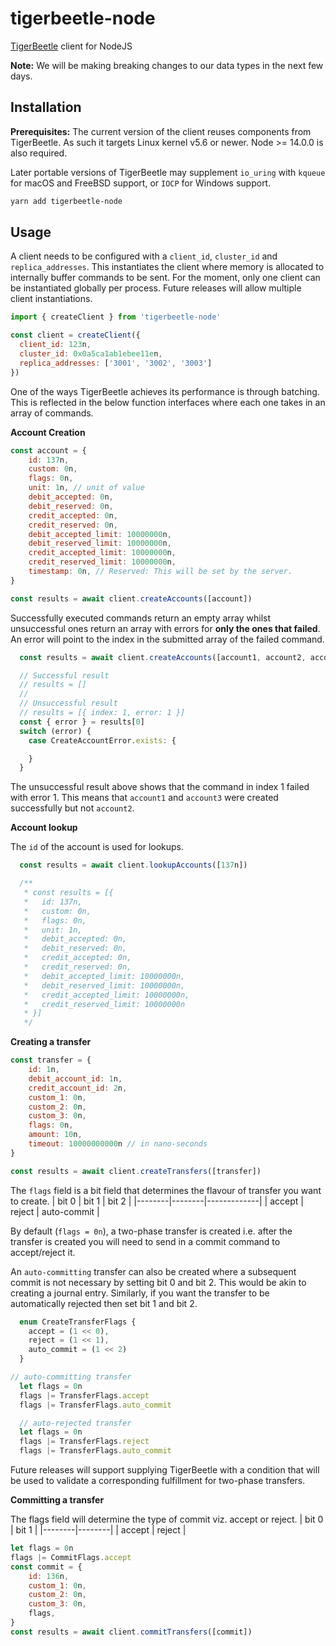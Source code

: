 # tigerbeetle-node
[TigerBeetle](https://github.com/coilhq/tigerbeetle) client for NodeJS

**Note:** We will be making breaking changes to our data types in the next few days. 

## Installation
**Prerequisites:** The current version of the client reuses components from TigerBeetle. As such it targets Linux kernel v5.6 or newer. Node >= 14.0.0 is also required.

Later portable versions of TigerBeetle may supplement `io_uring` with `kqueue` for macOS and FreeBSD support, or `IOCP` for Windows support.

```sh
yarn add tigerbeetle-node
```


## Usage
A client needs to be configured with a `client_id`, `cluster_id` and `replica_addresses`. This instantiates the client where memory is allocated to internally buffer commands to be sent. For the moment, only one client can be instantiated globally per process. Future releases will allow multiple client instantiations.
```js
import { createClient } from 'tigerbeetle-node'

const client = createClient({
  client_id: 123n,
  cluster_id: 0x0a5ca1ab1ebee11en,
  replica_addresses: ['3001', '3002', '3003']
})
```

One of the ways TigerBeetle achieves its performance is through batching. This is reflected in the below function interfaces where each one takes in an array of commands.

**Account Creation**

```js
const account = {
    id: 137n,
    custom: 0n,
    flags: 0n,
    unit: 1n, // unit of value
    debit_accepted: 0n,
    debit_reserved: 0n,
    credit_accepted: 0n,
    credit_reserved: 0n,
    debit_accepted_limit: 10000000n,
    debit_reserved_limit: 10000000n,
    credit_accepted_limit: 10000000n,
    credit_reserved_limit: 10000000n,
    timestamp: 0n, // Reserved: This will be set by the server.
}

const results = await client.createAccounts([account])
```
Successfully executed commands return an empty array whilst unsuccessful ones return an array with errors for **only the ones that failed**. An error will point to the index in the submitted array of the failed command.
```js
  const results = await client.createAccounts([account1, account2, account3])

  // Successful result
  // results = []
  //
  // Unsuccessful result
  // results = [{ index: 1, error: 1 }]
  const { error } = results[0]
  switch (error) {
    case CreateAccountError.exists: {

    }
  }
```
The unsuccessful result above shows that the command in index 1 failed with error 1. This means that `account1` and `account3` were created successfully but not `account2`.

**Account lookup**

The `id` of the account is used for lookups.
```js
  const results = await client.lookupAccounts([137n])

  /**
   * const results = [{
   *   id: 137n,
   *   custom: 0n,
   *   flags: 0n,
   *   unit: 1n,
   *   debit_accepted: 0n,
   *   debit_reserved: 0n,
   *   credit_accepted: 0n,
   *   credit_reserved: 0n,
   *   debit_accepted_limit: 10000000n,
   *   debit_reserved_limit: 10000000n,
   *   credit_accepted_limit: 10000000n,
   *   credit_reserved_limit: 10000000n
   * }]
   */
```

**Creating a transfer**
```js
const transfer = {
    id: 1n,
    debit_account_id: 1n,
    credit_account_id: 2n,
    custom_1: 0n,
    custom_2: 0n,
    custom_3: 0n,
    flags: 0n,
    amount: 10n,
    timeout: 10000000000n // in nano-seconds
}

const results = await client.createTransfers([transfer])
```
The `flags` field is a bit field that determines the flavour of transfer you want to create.
| bit 0  | bit 1  | bit 2       |
|--------|--------|-------------|
| accept | reject | auto-commit |

By default (`flags = 0n`), a two-phase transfer is created i.e. after the transfer is created you will need to send in a commit command to accept/reject it.

An `auto-committing` transfer can also be created where a subsequent commit is not necessary by setting bit 0 and bit 2. This would be akin to creating a journal entry. Similarly, if you want the transfer to be automatically rejected then set bit 1 and bit 2.
```js
  enum CreateTransferFlags {
    accept = (1 << 0),
    reject = (1 << 1),
    auto_commit = (1 << 2)
  }

// auto-committing transfer
  let flags = 0n
  flags |= TransferFlags.accept
  flags |= TransferFlags.auto_commit

  // auto-rejected transfer
  let flags = 0n
  flags |= TransferFlags.reject
  flags |= TransferFlags.auto_commit
```
Future releases will support supplying TigerBeetle with a condition that will be used to validate a corresponding fulfillment for two-phase transfers.

**Committing a transfer**

The flags field will determine the type of commit viz. accept or reject.
| bit 0  | bit 1  |
|--------|--------|
| accept | reject |
```js
let flags = 0n
flags |= CommitFlags.accept
const commit = {
    id: 136n,
    custom_1: 0n,
    custom_2: 0n,
    custom_3: 0n,
    flags,
}
const results = await client.commitTransfers([commit])
```
